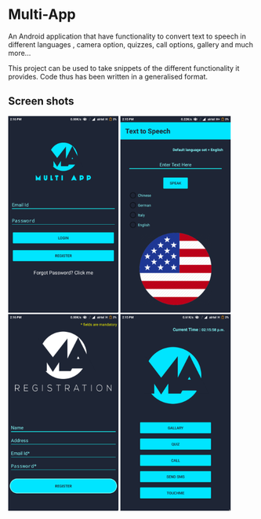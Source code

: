 # Multi-App
An Android application that have functionality to convert text to speech in different languages , camera option, quizzes, call options, gallery and much more...

This project can be used to take snippets of the different functionality it provides.
Code thus has been written in a generalised format.<br/>

<h2>Screen shots</h2>
<p><img src="screenshots/2.png" alt="Login Page" height="400px" />
<img src="screenshots/1.png" alt="TTS Multi-language" height="400px" />
<img src="screenshots/4.png" alt="Registration" height="400px" />
<img src="screenshots/3.png" alt="Main Page" height="400px" /></p>